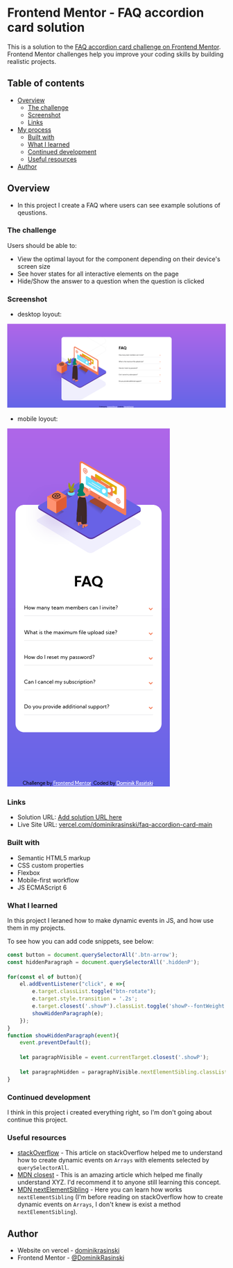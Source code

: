 # Frontend Mentor - FAQ accordion card solution

This is a solution to the [FAQ accordion card challenge on Frontend Mentor](https://www.frontendmentor.io/challenges/faq-accordion-card-XlyjD0Oam). Frontend Mentor challenges help you improve your coding skills by building realistic projects. 

## Table of contents

- [Overview](#overview)
  - [The challenge](#the-challenge)
  - [Screenshot](#screenshot)
  - [Links](#links)
- [My process](#my-process)
  - [Built with](#built-with)
  - [What I learned](#what-i-learned)
  - [Continued development](#continued-development)
  - [Useful resources](#useful-resources)
- [Author](#author)

## Overview

- In this project I create a FAQ where users can see example solutions of qeustions.

### The challenge

Users should be able to:

- View the optimal layout for the component depending on their device's screen size
- See hover states for all interactive elements on the page
- Hide/Show the answer to a question when the question is clicked

### Screenshot

- desktop loyout:

![](./screnshots/desktop.png)

- mobile loyout:

![](./screnshots/mobile.png)
### Links

- Solution URL: [Add solution URL here](https://your-solution-url.com)
- Live Site URL: [vercel.com/dominikrasinski/faq-accordion-card-main](https://faq-accordion-card-main-blush-seven.vercel.app/)

### Built with

- Semantic HTML5 markup
- CSS custom properties
- Flexbox
- Mobile-first workflow
- JS ECMAScript 6

### What I learned

In this project I leraned how to make dynamic events in JS, and how use them in my projects.

To see how you can add code snippets, see below:

```js
const button = document.querySelectorAll('.btn-arrow');
const hiddenParagraph = document.querySelectorAll('.hiddenP');

for(const el of button){
    el.addEventListener("click", e =>{
        e.target.classList.toggle("btn-rotate");
        e.target.style.transition = '.2s';
        e.target.closest('.showP').classList.toggle('showP--fontWeight');
        showHiddenParagraph(e);
    });
}
function showHiddenParagraph(event){
    event.preventDefault();

    let paragraphVisible = event.currentTarget.closest('.showP');

    let paragraphHidden = paragraphVisible.nextElementSibling.classList.toggle("showParagraph");
}
```

### Continued development

I think in this project i created everything right, so I'm don't going about continue this project. 

### Useful resources

- [stackOverflow](https://stackoverflow.com/questions/57615247/javascript-closest-returning-null) - This article on stackOverflow helped me to understand how to create dynamic events on ```Arrays``` with elements selected by ```querySelectorAll```.
- [MDN closest](https://developer.mozilla.org/en-US/docs/Web/API/Element/closest) - This is an amazing article which helped me finally understand XYZ. I'd recommend it to anyone still learning this concept.
- [MDN nextElementSibling](https://developer.mozilla.org/en-US/docs/Web/API/Element/nextElementSibling) - Here you can learn how works ```nextElementSibling``` (I'm before reading on stackOverflow how to create dynamic events on ```Arrays```, I don't knew is exist a method ```nextElementSibling```).

## Author

- Website on vercel - [dominikrasinski](https://vercel.com/dominikrasinski)
- Frontend Mentor - [@DominikRasinski](https://www.frontendmentor.io/profile/DominikRasinski)
